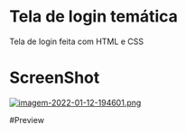 # Tela de login temática
Tela de login feita com HTML e CSS

# ScreenShot

[![imagem-2022-01-12-194601.png](https://i.postimg.cc/mDSz7jqY/imagem-2022-01-12-194601.png)](https://postimg.cc/S2Jxh6mR)

#Preview

